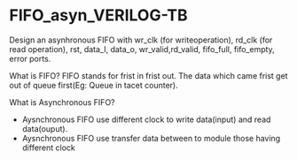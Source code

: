 # FIFO_asyn_VERILOG-TB
Design an asynhronous FIFO with wr_clk (for writeoperation), rd_clk (for read operation), rst, data_I, data_o, wr_valid,rd_valid, fifo_full, fifo_empty, error ports.

What is FIFO?
  FIFO stands for frist in frist out. The data which came frist get out of queue first(Eg: Queue in tacet counter).

What is Asynchronous FIFO?
  * Aysnchronous FIFO use different clock to write data(input) and read data(ouput).
  * Aysnchronous FIFO use transfer data between to module those having different clock
